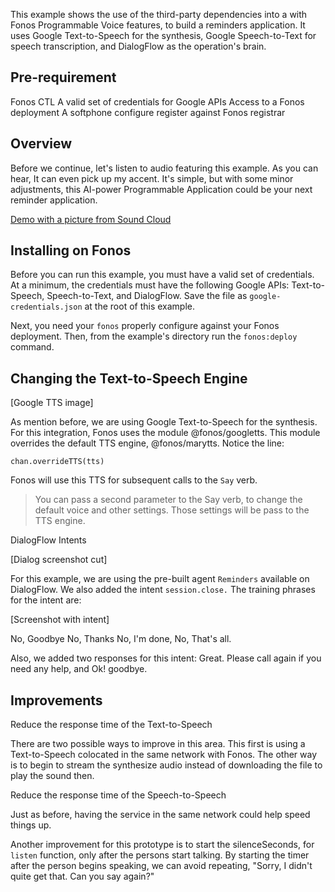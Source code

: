 This example shows the use of the third-party dependencies into a with Fonos Programmable Voice features, to build a reminders application. It uses Google Text-to-Speech for the synthesis, Google Speech-to-Text for speech transcription, and DialogFlow as the operation's brain.

## Pre-requirement

Fonos CTL 
A valid set of credentials for Google APIs
Access to a Fonos deployment
A softphone configure register against Fonos registrar

## Overview

Before we continue, let's listen to audio featuring this example. As you can hear, It can even pick up my accent. It's simple, but with some minor adjustments, this AI-power Programmable Application could be your next reminder application.

[Demo with a picture from Sound Cloud](https://soundcloud.com/pedro-sanders/dialog-example)

## Installing on Fonos

Before you can run this example, you must have a valid set of credentials. At a minimum, the credentials must have the following Google APIs: Text-to-Speech, Speech-to-Text, and DialogFlow. Save the file as `google-credentials.json` at the root of this example.

Next, you need your `fonos` properly configure against your Fonos deployment. Then, from the example's directory run the `fonos:deploy` command.

## Changing the Text-to-Speech Engine

[Google TTS image]

As mention before, we are using Google Text-to-Speech for the synthesis.    For this integration, Fonos uses the module @fonos/googletts. This module overrides the default TTS engine, @fonos/marytts. Notice the line:

```
chan.overrideTTS(tts)
```

Fonos will use this TTS for subsequent calls to the `Say` verb. 

> You can pass a second parameter to the Say verb, to change the default voice and other settings. Those settings will be pass to the TTS engine. 

DialogFlow Intents

[Dialog screenshot cut]

For this example, we are using the pre-built agent `Reminders` available on DialogFlow. We also added the intent `session.close.` The training phrases for the intent are: 

[Screenshot with intent]

No, Goodbye
No, Thanks
No, I'm done, 
No, That's all.

Also, we added two responses for this intent: Great. Please call again if you need any help, and Ok! goodbye.

## Improvements

Reduce the response time of the Text-to-Speech

There are two possible ways to improve in this area. This first is using a Text-to-Speech colocated in the same network with Fonos. The other way is to begin to stream the synthesize audio instead of downloading the file to play the sound then.

Reduce the response time of the Speech-to-Speech

Just as before, having the service in the same network could help speed things up.

Another improvement for this prototype is to start the silenceSeconds, for `listen` function, only after the persons start talking. By starting the timer after the person begins speaking, we can avoid repeating, "Sorry, I didn't quite get that. Can you say again?"

